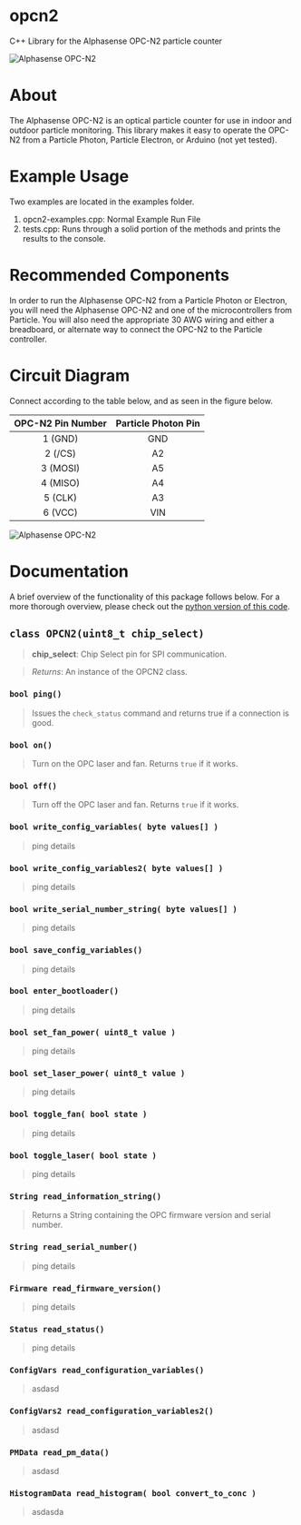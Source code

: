 # opcn2
C++ Library for the Alphasense OPC-N2 particle counter

![Alphasense OPC-N2](https://github.com/dhhagan/opcn2/blob/master/opcn2-photon.jpg)


# About

The Alphasense OPC-N2 is an optical particle counter for use in indoor and outdoor particle monitoring. This library
makes it easy to operate the OPC-N2 from a Particle Photon, Particle Electron, or Arduino (not yet tested).

# Example Usage

Two examples are located in the examples folder.

  1. opcn2-examples.cpp: Normal Example Run File
  2. tests.cpp: Runs through a solid portion of the methods and prints the results to the console.

# Recommended Components

In order to run the Alphasense OPC-N2 from a Particle Photon or Electron, you will need the Alphasense OPC-N2 and one of the microcontrollers from Particle. You will also need the appropriate 30 AWG wiring and either a breadboard, or alternate way to connect the OPC-N2 to the Particle controller.

# Circuit Diagram

Connect according to the table below, and as seen in the figure below.

| OPC-N2 Pin Number | Particle Photon Pin |
|:-----------------:|:-------------------:|
| 1 (GND) | GND |
| 2 (/CS) | A2 |
| 3 (MOSI) | A5 |
| 4 (MISO) | A4 |
| 5 (CLK) | A3 |
| 6 (VCC) | VIN |

![Alphasense OPC-N2](https://github.com/dhhagan/opcn2/blob/master/opcn2-photon-wiring.png)

# Documentation

A brief overview of the functionality of this package follows below. For a more thorough overview,
please check out the [python version of this code][1].

## `class OPCN2(uint8_t chip_select)`

> **chip_select**: Chip Select pin for SPI communication.

> *Returns*: An instance of the OPCN2 class.

### `bool ping()`

> Issues the `check_status` command and returns true if a connection is good.

### `bool on()`

> Turn on the OPC laser and fan. Returns `true` if it works.

### `bool off()`

> Turn off the OPC laser and fan. Returns `true` if it works.

### `bool write_config_variables( byte values[] )`

> ping details

### `bool write_config_variables2( byte values[] )`

> ping details

### `bool write_serial_number_string( byte values[] )`

> ping details

### `bool save_config_variables()`

> ping details

### `bool enter_bootloader()`

> ping details

### `bool set_fan_power( uint8_t value )`

> ping details

### `bool set_laser_power( uint8_t value )`

> ping details

### `bool toggle_fan( bool state )`

> ping details

### `bool toggle_laser( bool state )`

> ping details

### `String read_information_string()`

> Returns a String containing the OPC firmware version and serial number.

### `String read_serial_number()`

> ping details

### `Firmware read_firmware_version()`

> ping details

### `Status read_status()`

> ping details

### `ConfigVars read_configuration_variables()`

> asdasd

### `ConfigVars2 read_configuration_variables2()`

> asdasd

### `PMData read_pm_data()`

> asdasd

### `HistogramData read_histogram( bool convert_to_conc )`

> asdasda

[1]: https://github.com/dhhagan/py-opc
